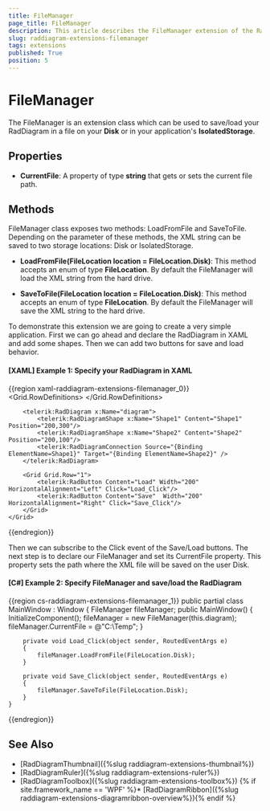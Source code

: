 ```yaml
---
title: FileManager
page_title: FileManager
description: This article describes the FileManager extension of the RadDiagram Framework.
slug: raddiagram-extensions-filemanager
tags: extensions
published: True
position: 5
---
```


# FileManager 

The FileManager is an extension class which can be used to save/load your RadDiagram in a file on your __Disk__ or in your application's __IsolatedStorage__. 

## Properties

* __CurrentFile__: A property of type __string__ that gets or sets the current file path. 

## Methods

FileManager class exposes two methods: LoadFromFile and SaveToFile. Depending on the parameter of these methods, the XML string can be saved to two storage locations: Disk or IsolatedStorage.

* __LoadFromFile(FileLocation location = FileLocation.Disk)__: This method accepts an enum of type __FileLocation__. By default the FileManager will load the XML string from the hard drive.

* __SaveToFile(FileLocation location = FileLocation.Disk)__: This method accepts an enum of type __FileLocation__. By default the FileManager will save the XML string to the hard drive.

To demonstrate this extension we are going to create a very simple application. First we can go ahead and declare the RadDiagram in XAML and add some shapes. Then we can add two buttons for save and load behavior.

#### __[XAML] Example 1: Specify your RadDiagram in XAML__
{{region xaml-raddiagram-extensions-filemanager_0}}
	<Grid>
		<Grid.RowDefinitions>
			<RowDefinition Height="*"/>
			<RowDefinition Height="Auto"/>
		</Grid.RowDefinitions>

		<telerik:RadDiagram x:Name="diagram">
			<telerik:RadDiagramShape x:Name="Shape1" Content="Shape1" Position="200,300"/>
			<telerik:RadDiagramShape x:Name="Shape2" Content="Shape2" Position="200,100"/>
			<telerik:RadDiagramConnection Source="{Binding ElementName=Shape1}" Target="{Binding ElementName=Shape2}" />
		</telerik:RadDiagram>

		<Grid Grid.Row="1">
			<telerik:RadButton Content="Load" Width="200"  HorizontalAlignment="Left" Click="Load_Click"/>
			<telerik:RadButton Content="Save"  Width="200" HorizontalAlignment="Right" Click="Save_Click"/>
		</Grid>
	</Grid>	
{{endregion}}

Then we can subscribe to the Click event of the Save/Load buttons. The next step is to declare our FileManager and set its CurrentFile property. This property sets the path where the XML file will be saved on the user Disk.

#### __[C#] Example 2: Specify FileManager and save/load the RadDiagram__
{{region cs-raddiagram-extensions-filemanager_1}}
    public partial class MainWindow : Window
    {
        FileManager fileManager;
        public MainWindow()
        {
            InitializeComponent();
            fileManager = new FileManager(this.diagram);
            fileManager.CurrentFile = @"C:\Temp";
        }

        private void Load_Click(object sender, RoutedEventArgs e)
        {
            fileManager.LoadFromFile(FileLocation.Disk);
        }

        private void Save_Click(object sender, RoutedEventArgs e)
        {
            fileManager.SaveToFile(FileLocation.Disk);
        }
    }
{{endregion}}


## See Also

* [RadDiagramThumbnail]({%slug raddiagram-extensions-thumbnail%})
* [RadDiagramRuler]({%slug raddiagram-extensions-ruler%})
* [RadDiagramToolbox]({%slug raddiagram-extensions-toolbox%})
{% if site.framework_name == 'WPF' %}* [RadDiagramRibbon]({%slug raddiagram-extensions-diagramribbon-overview%}){% endif %}
